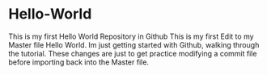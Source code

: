# Hello-World
This is my first Hello World Repository in Github
This is my first Edit to my Master file Hello World.  Im just getting started with Github, walking through the tutorial.  These changes are just to get practice modifying a commit file before importing back into the Master file.
